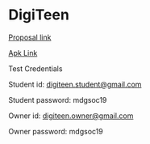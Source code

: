 # DigiTeen

[Proposal link](https://drive.google.com/file/d/1AoZI1bEwyDdV4ZzxU3rdRWfxrSdCqTDo/view?usp=sharing)

[Apk Link](https://drive.google.com/file/d/1IptY3hgCqFoLB5gEMT6CQ2F_96WUePL2/view?usp=sharing)

Test Credentials

Student id: digiteen.student@gmail.com

Student password: mdgsoc19

Owner id: digiteen.owner@gmail.com

Owner password: mdgsoc19
